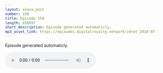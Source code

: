 ```yaml
---
layout: alexa_post
number: 150
title: Episode 150
length: 650597
short_description: Episode generated automaticly.
mp3_asset_link: https://episodes.digitalroyalty.network/zdnet_2018-07-11_01-00-04.mp3
---
```


Episode generated automaticly.

<audio controls>
    <source src="{{ page.mp3_asset_link }}" type="audio/mpeg">
</audio>